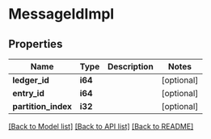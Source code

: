 # MessageIdImpl

## Properties

Name | Type | Description | Notes
------------ | ------------- | ------------- | -------------
**ledger_id** | **i64** |  | [optional] 
**entry_id** | **i64** |  | [optional] 
**partition_index** | **i32** |  | [optional] 

[[Back to Model list]](../README.md#documentation-for-models) [[Back to API list]](../README.md#documentation-for-api-endpoints) [[Back to README]](../README.md)



